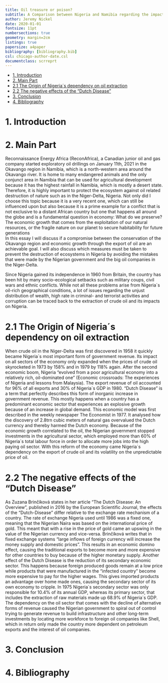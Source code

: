 ```yaml
---
title: Oil treasure or poison? 
subtitle: A Comparison between Nigeria and Namibia regarding the impacts of crude oil extraction in the Niger-Delta on the Nigerian Environment and Economy  
author: Jeremy Nickel
date: 2020-01-01
fontsize: 11pt
numbersections: true
geometry: margin=2cm
listings: true
papersize: a4paper
bibliography: [bibliography.bib]
csl: chicago-author-date.csl
documentclass: scrreprt
---
```



- [1. Introduction](#1-introduction)
- [2. Main Part](#2-main-part)
- [2.1 The Origin of Nigeria´s dependency on oil extraction](#21-the-origin-of-nigerias-dependency-on-oil-extraction)
- [2.2 The negative effects of the “Dutch Disease”](#22-the-negative-effects-of-the-dutch-disease)
- [3. Conclusion](#3-conclusion)
- [4. Bibliography](#4-bibliography)


# 1. Introduction

# 2. Main Part
Reconnaissance Energy Africa (ReconAfrica), a Canadian junior oil and gas company started exploratory oil drillings on January 11th, 2021 in the Okavango region in Namibia, which is a north-western area around the Okavango river. It is home to many endangered animals and the only conjunct area in Namibia that can be used for agricultural development because it has the highest rainfall in Namibia, which is mostly a desert state. Therefore, it is highly important to protect the ecosystem against oil related destruction of nature such as in the Niger-Delta, Nigeria. 
Not only did I choose this topic because it is a very recent one, which can still be influenced upon but also because it is a prime example for a conflict that is not exclusive to a distant African country but one that happens all around the globe and is a fundamental question in economy:
What do we preserve? The economic growth that comes from the exploitation of our natural resources, or the fragile nature on our planet to secure habitability for future generations   
In this essay I will discuss if a compromise between the conservation of the Okavango region and economic growth through the export of oil are an achievable goal. I will also discuss which measures must be taken to prevent the destruction of ecosystems in Nigeria by avoiding the mistakes that were made by the Nigerian government and the big oil companies in the Niger-Delta.  

Since Nigeria gained its independence in 1960 from Britain, the country has been hit by many socio-ecological setbacks such as military coups, civil wars and ethnic conflicts. While not all these problems arise from Nigeria´s oil-rich geographical conditions, a lot of issues regarding the unjust distribution of wealth, high rate in criminal- and terrorist activities and corruption can be traced back to the extraction of crude oil and its impacts on Nigeria.

# 2.1 The Origin of Nigeria´s dependency on oil extraction 
When crude oil in the Niger-Delta was first discovered in 1958 it quickly became Nigeria´s most important form of government revenue. Its impact on all sectors of the economy only expanded when the prices of crude oil skyrocketed in 1973 by 158% and in 1979 by 118% again. After the second economic boom, Nigeria “evolved from a poor agricultural economy into a relatively rich, oil-dominated one” (Economic crossroads: The experiences of Nigeria and lessons from Malaysia). The export revenue of oil accounted for 96% of all exports and 30% of Nigeria´s GDP in 1980. 
“Dutch Disease” is a term that perfectly describes this form of inorganic increase in government revenue. This mostly happens when a country has a predominant economic sector that experiences an explosive growth because of an increase in global demand. This economic model was first described in the weekly newspaper The Economist in 1977. It analysed how the discovery of 2.8trn cubic meters of natural gas overvalued the Dutch currency and thereby harmed the Dutch economy.
Because of the economic growth correlated to the oil, the Nigerian government stopped investments in the agricultural sector, which employed more than 60% of Nigeria´s total labour force in order to allocate more jobs into the high paying oil sector. With this reform of the economy came Nigeria´s dependency on the export of crude oil and its volatility on the unpredictable price of oil.

# 2.2 The negative effects of the “Dutch Disease”
As Zuzana Brinčíková states in her article “The Dutch Disease: An Overview”, published in 2016 by the European Scientific Journal, the effects of the “Dutch-Disease” differ relative to the exchange rate mechanism of a country. The rate of exchange Nigeria used until 1986 was a fixed one, meaning that the Nigerian Naira was based on the international price of gold. This meant that with a rise in the price of gold came an upswing in the value of the Nigerian currency and vice-versa. Brinčíková writes that in fixed exchange systems “large inflows of foreign currency will increase the money supply and domestic prices”. This results in an economic domino effect, causing the traditional exports to become more and more expensive for other countries to buy because of the higher monetary supply. Another effect of the Dutch Disease is the reduction of its secondary economic sector. This happens because foreign produced goods remain at a low price while products that were manufactured in the “infected country” become more expensive to pay for the higher wages. This gives imported products an advantage over home made ones, causing the secondary sector of its own economy to cripple. In 1975 Nigeria´s secondary sector was only responsible for 10.4% of its annual GDP, whereas its primary sector, that includes the extraction of raw materials made up 68.9% of Nigeria´s GDP. The dependency on the oil sector that comes with the decline of alternative forms of revenue caused the Nigerian government to spiral out of control trying to generate revenue to build infrastructure and other long-term investments by locating more workforce to foreign oil companies like Shell, which in return only made the country more dependent on petroleum exports and the interest of oil companies.  

# 3. Conclusion

# 4. Bibliography


